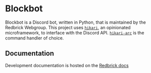 # Blockbot

Blockbot is a Discord bot, written in Python, that is maintained by the Redbrick Webgroup. This project uses [`hikari`](https://github.com/hikari-py/hikari/), an opinionated microframework, to interface with the Discord API. [`hikari-arc`](https://github.com/hypergonial/hikari-arc) is the command handler of choice.

## Documentation

Development documentation is hosted on the [Redbrick docs]() <!-- TODO: insert docs link -->

